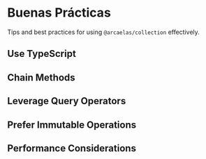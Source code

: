 # Buenas Prácticas

Tips and best practices for using `@arcaelas/collection` effectively.

## Use TypeScript
## Chain Methods
## Leverage Query Operators
## Prefer Immutable Operations
## Performance Considerations

